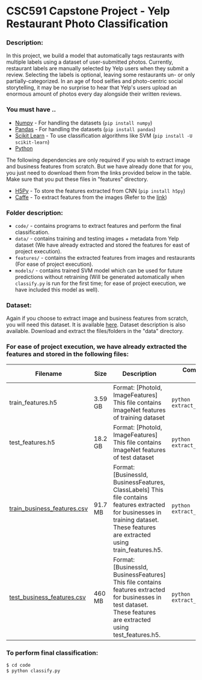 # CSC591 Capstone Project - Yelp Restaurant Photo Classification

### Description:
In this project, we build a model that automatically tags restaurants with multiple labels using a dataset of user-submitted photos. Currently, restaurant labels are manually selected by Yelp users when they submit a review. Selecting the labels is optional, leaving some restaurants un- or only partially-categorized. 
In an age of food selfies and photo-centric social storytelling, it may be no surprise to hear that Yelp's users upload an enormous amount of photos every day alongside their written reviews. 

### You must have ..
* [Numpy] - For handling the datasets   (```pip install numpy```)
* [Pandas] - For handling the datasets  (```pip install pandas```)
* [Scikit Learn] - To use classification algorithms like SVM    (```pip install -U scikit-learn```)
* [Python]

The following dependencies are only required if you wish to extract image and business features from scratch. But we have already done that for you, you just need to download them from the links provided below in the table. Make sure that you put these files in "features" directory.
* [H5Py] - To store the features extracted from CNN (```pip install h5py```)
* [Caffe] - To extract features from the images (Refer to the [link](http://caffe.berkeleyvision.org/))

### Folder description:
* ```code/``` - contains programs to extract features and perform the final classification.
* ```data/``` - contains training and testing images + metadata from Yelp dataset (We have already extracted and stored the features for east of project execution).
* ```features/``` - contains the extracted features from images and restaurants (For ease of project execution).
* ```models/``` - contains trained SVM model which can be used for future predictions without retraining (Will be generated automatically when ```classify.py``` is run for the first time; for ease of project execution, we have included this model as well).

### Dataset:
Again if you choose to extract image and business features from scratch, you will need this dataset. It is available [here](https://www.kaggle.com/c/yelp-restaurant-photo-classification/data). Dataset description is also available. Download and extract the files/folders in the "data" directory.

### For ease of project execution, we have already extracted the features and stored in the following files:

| Filename                    | Size    | Description                                                                                                                   | Command that was used for generation                                   |
|-----------------------------|---------|-------------------------------------------------------------------------------------------------------------------------------|-------------------------------------------|
| train_features.h5           | 3.59 GB | Format: [PhotoId, ImageFeatures] This file contains ImageNet features of training dataset                                     | ```python extract_image_features_train.py```    |
| test_features.h5            | 18.2 GB | Format: [PhotoId, ImageFeatures] This file contains ImageNet features of test dataset                                         | ```python extract_image_features_test.py```     |
| [train_business_features.csv](https://drive.google.com/file/d/0B9_9jccGmC69Z1BQZEpURUNpQ28/view?usp=sharing) | 91.7 MB | Format: [BusinessId, BusinessFeatures, ClassLabels] This file contains features extracted for businesses in training dataset. These features are extracted using train_features.h5.  | ```python extract_business_features_train.py``` |
| [test_business_features.csv](https://drive.google.com/file/d/0B9_9jccGmC69cDNlRVMzUFJnRzQ/view?usp=sharing)  | 460 MB  | Format: [BusinessId, BusinessFeatures] This file contains features extracted for businesses in test dataset. These features are extracted using test_features.h5.                   | ```python extract_business_features_test.py```  |


### To perform final classification:
```sh
$ cd code
$ python classify.py
```

[//]: # (These are reference links used in the body of this note and get stripped out when the markdown processor does its job. There is no need to format nicely because it shouldn't be seen. Thanks SO - http://stackoverflow.com/questions/4823468/store-comments-in-markdown-syntax)


   [Numpy]: <http://www.numpy.org/>
   [Pandas]: <http://pandas.pydata.org/>
   [Caffe]: <http://caffe.berkeleyvision.org/>
   [H5Py]: <http://www.h5py.org/>
   [Scikit Learn]: <http://scikit-learn.org/stable/>
   [Python]: <https://www.python.org/>
